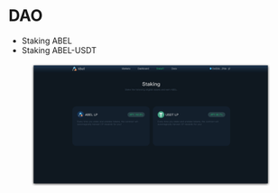 # DAO

* Staking ABEL
* Staking ABEL-USDT



<figure><img src="../.gitbook/assets/image (8).png" alt=""><figcaption></figcaption></figure>
